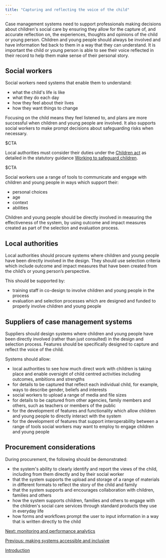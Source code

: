 ```yaml
---
title: "Capturing and reflecting the voice of the child"
---
```


Case management systems need to support professionals making decisions about children's social care by ensuring they allow for the capture of, and accurate reflection on, the experiences, thoughts and opinions of the child or young person. Children and young people should always be involved and have information fed back to them in a way that they can understand. It is important the child or young person is able to see their voice reflected in their record to help them make sense of their personal story.

## Social workers

Social workers need systems that enable them to understand:

* what the child's life is like
* what they do each day
* how they feel about their lives
* how they want things to change

Focusing on the child means they feel listened to, and plans are more successful when children and young people are involved. It also supports social workers to make prompt decisions about safeguarding risks when necessary.

$CTA

Local authorities must consider their duties under the [Children act](https://www.legislation.gov.uk/ukpga/1989/41/contents) as detailed in the statutory guidance [Working to safeguard children](https://www.gov.uk/government/publications/working-together-to-safeguard-children--2).

$CTA

Social workers use a range of tools to communicate and engage with children and young people in ways which support their:

* personal choices
* age
* context
* abilities 

Children and young people should be directly involved in measuring the effectiveness of the system, by using outcome and impact measures created as part of the selection and evaluation process.

## Local authorities 

Local authorities should procure systems where children and young people have been directly involved in the design. They should use selection criteria which include outcome and impact measures that have been created from the child’s or young person’s perspective. 

This should be supported by: 

* training staff in co-design to involve children and young people in the process
* evaluation and selection processes which are designed and funded to properly involve children and young people 

## Suppliers of case management systems

Suppliers should design systems where children and young people have been directly involved (rather than just consulted) in the design and selection process. Features should be specifically designed to capture and reflect the voice of the child.

Systems should allow:

* local authorities to see how much direct work with children is taking place and enable oversight of child centred activities including outcomes, ambitions and strengths 
* for details to be captured that reflect each individual child, for example, ways to describe gender, beliefs and interests
* social workers to upload a range of media and file sizes
* for details to be captured from other agencies, family members and others, such as teachers or members of the public
* for the development of features and functionality which allow children and young people to directly interact with the system 
* for the development of features that support interoperability between a range of tools social workers may want to employ to engage children and young people 

## Procurement considerations

During procurement, the following should be demonstrated:

* the system's ability to clearly identify and report the views of the child, including from them directly and by their social worker
* that the system supports the upload and storage of a range of materials in different formats to reflect the story of the child and family
* that the system supports and encourages collaboration with children, families and others
* how the system supports children, families and others to engage with the children's social care services through standard products they use in everyday life
* how forms and workflows prompt the user to input information in a way that is written directly to the child

[Next: monitoring and performance analytics](/principle-6)

[Previous: making systems accessible and inclusive](/principle-4)

[Introduction](/index)
